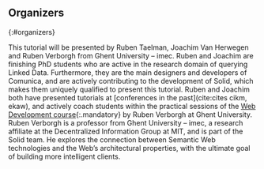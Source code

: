 ## Organizers
{:#organizers}

This tutorial will be presented by Ruben Taelman, Joachim Van Herwegen and Ruben Verborgh from Ghent University – imec.
Ruben and Joachim are finishing PhD students who are active in the research domain of querying Linked Data.
Furthermore, they are the main designers and developers of Comunica,
and are actively contributing to the development of Solid,
which makes them uniquely qualified to present this tutorial.
Ruben and Joachim both have presented tutorials at [conferences in the past](cite:cites cikm, ekaw),
and actively coach students within the practical sessions of the
[Web Development course](http://rubenverborgh.github.io/WebFundamentals/){:.mandatory} by Ruben Verborgh at Ghent University.
Ruben Verborgh is a professor from Ghent University – imec,
a research affiliate at the Decentralized Information Group at MIT,
and is part of the Solid team.
He explores the connection between Semantic Web technologies and the Web’s architectural properties,
with the ultimate goal of building more intelligent clients.

